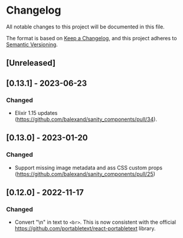 # Changelog
All notable changes to this project will be documented in this file.

The format is based on [Keep a Changelog](https://keepachangelog.com/en/1.0.0/),
and this project adheres to [Semantic Versioning](https://semver.org/spec/v2.0.0.html).

## [Unreleased]

## [0.13.1] - 2023-06-23
### Changed
- Elixir 1.15 updates (https://github.com/balexand/sanity_components/pull/34).

## [0.13.0] - 2023-01-20
### Changed
- Support missing image metadata and ass CSS custom props (https://github.com/balexand/sanity_components/pull/25)

## [0.12.0] - 2022-11-17
### Changed
- Convert "\n" in text to `<br>`. This is now consistent with the official https://github.com/portabletext/react-portabletext library.
